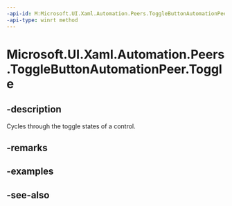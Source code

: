 ```yaml
---
-api-id: M:Microsoft.UI.Xaml.Automation.Peers.ToggleButtonAutomationPeer.Toggle
-api-type: winrt method
---
```


<!-- Method syntax
public void Toggle()
-->

# Microsoft.UI.Xaml.Automation.Peers.ToggleButtonAutomationPeer.Toggle

## -description
Cycles through the toggle states of a control.

## -remarks

## -examples

## -see-also

